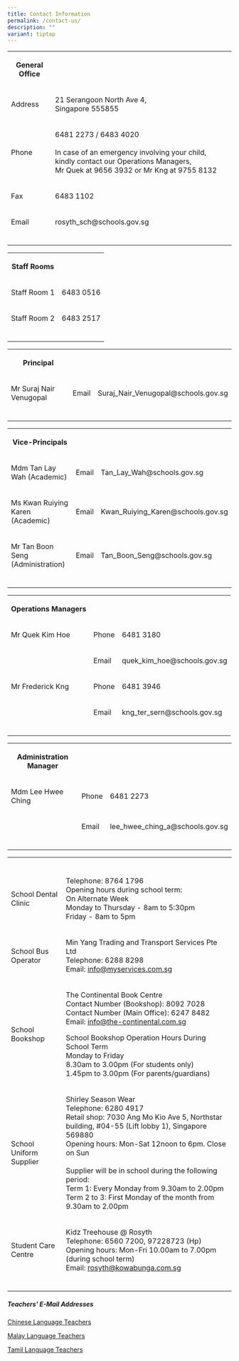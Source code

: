 ```yaml
---
title: Contact Information
permalink: /contact-us/
description: ""
variant: tiptap
---
```

<table style="minWidth: 50px">
<colgroup>
<col>
<col>
</colgroup>
<tbody>
<tr>
<th rowspan="1" colspan="1">
<p>General Office</p>
</th>
<th rowspan="1" colspan="1">
<p></p>
</th>
</tr>
<tr>
<td rowspan="1" colspan="1">
<p>Address</p>
</td>
<td rowspan="1" colspan="1">
<p>21 Serangoon North Ave 4,
<br>Singapore 555855</p>
</td>
</tr>
<tr>
<td rowspan="1" colspan="1">
<p>Phone</p>
</td>
<td rowspan="1" colspan="1">
<p>6481 2273 / 6483 4020
<br>
<br>In case of an emergency involving your child, kindly contact our Operations
Managers,
<br>Mr Quek at 9656 3932 or Mr Kng at 9755 8132</p>
</td>
</tr>
<tr>
<td rowspan="1" colspan="1">
<p>Fax</p>
</td>
<td rowspan="1" colspan="1">
<p>6483 1102</p>
</td>
</tr>
<tr>
<td rowspan="1" colspan="1">
<p>Email</p>
</td>
<td rowspan="1" colspan="1">
<p>rosyth_sch@schools.gov.sg</p>
</td>
</tr>
<tr>
<td rowspan="1" colspan="1">
<p></p>
</td>
<td rowspan="1" colspan="1">
<p></p>
</td>
</tr>
</tbody>
</table>
<table style="minWidth: 50px">
<colgroup>
<col>
<col>
</colgroup>
<tbody>
<tr>
<th rowspan="1" colspan="1">
<p>Staff Rooms</p>
</th>
<th rowspan="1" colspan="1">
<p></p>
</th>
</tr>
<tr>
<td rowspan="1" colspan="1">
<p>Staff Room 1</p>
</td>
<td rowspan="1" colspan="1">
<p>6483 0516</p>
</td>
</tr>
<tr>
<td rowspan="1" colspan="1">
<p>Staff Room 2</p>
</td>
<td rowspan="1" colspan="1">
<p>6483 2517</p>
</td>
</tr>
<tr>
<td rowspan="1" colspan="1">
<p></p>
</td>
<td rowspan="1" colspan="1">
<p></p>
</td>
</tr>
</tbody>
</table>
<table style="minWidth: 75px">
<colgroup>
<col>
<col>
<col>
</colgroup>
<tbody>
<tr>
<th rowspan="1" colspan="1">
<p>Principal</p>
</th>
<th rowspan="1" colspan="1">
<p></p>
</th>
<th rowspan="1" colspan="1">
<p></p>
</th>
</tr>
<tr>
<td rowspan="1" colspan="1">
<p>Mr Suraj Nair Venugopal</p>
</td>
<td rowspan="1" colspan="1">
<p>Email</p>
</td>
<td rowspan="1" colspan="1">
<p>Suraj_Nair_Venugopal@schools.gov.sg</p>
</td>
</tr>
<tr>
<td rowspan="1" colspan="1">
<p></p>
</td>
<td rowspan="1" colspan="1">
<p></p>
</td>
<td rowspan="1" colspan="1">
<p></p>
</td>
</tr>
</tbody>
</table>
<table style="minWidth: 75px">
<colgroup>
<col>
<col>
<col>
</colgroup>
<tbody>
<tr>
<th rowspan="1" colspan="1">
<p>Vice-Principals</p>
</th>
<th rowspan="1" colspan="1">
<p></p>
</th>
<th rowspan="1" colspan="1">
<p></p>
</th>
</tr>
<tr>
<td rowspan="1" colspan="1">
<p>Mdm Tan Lay Wah (Academic)</p>
</td>
<td rowspan="1" colspan="1">
<p>Email</p>
</td>
<td rowspan="1" colspan="1">
<p>Tan_Lay_Wah@schools.gov.sg</p>
</td>
</tr>
<tr>
<td rowspan="1" colspan="1">
<p>Ms Kwan Ruiying Karen (Academic)</p>
</td>
<td rowspan="1" colspan="1">
<p>Email</p>
</td>
<td rowspan="1" colspan="1">
<p>Kwan_Ruiying_Karen@schools.gov.sg</p>
</td>
</tr>
<tr>
<td rowspan="1" colspan="1">
<p>Mr Tan Boon Seng (Administration)</p>
</td>
<td rowspan="1" colspan="1">
<p>Email</p>
</td>
<td rowspan="1" colspan="1">
<p>Tan_Boon_Seng@schools.gov.sg</p>
</td>
</tr>
<tr>
<td rowspan="1" colspan="1">
<p></p>
</td>
<td rowspan="1" colspan="1">
<p></p>
</td>
<td rowspan="1" colspan="1">
<p></p>
</td>
</tr>
</tbody>
</table>
<table style="minWidth: 75px">
<colgroup>
<col>
<col>
<col>
</colgroup>
<tbody>
<tr>
<th rowspan="1" colspan="1">
<p>Operations Managers</p>
</th>
<th rowspan="1" colspan="1">
<p></p>
</th>
<th rowspan="1" colspan="1">
<p></p>
</th>
</tr>
<tr>
<td rowspan="1" colspan="1">
<p>Mr Quek Kim Hoe</p>
</td>
<td rowspan="1" colspan="1">
<p>Phone</p>
</td>
<td rowspan="1" colspan="1">
<p>6481 3180</p>
</td>
</tr>
<tr>
<td rowspan="1" colspan="1">
<p></p>
</td>
<td rowspan="1" colspan="1">
<p>Email</p>
</td>
<td rowspan="1" colspan="1">
<p>quek_kim_hoe@schools.gov.sg</p>
</td>
</tr>
<tr>
<td rowspan="1" colspan="1">
<p>Mr Frederick Kng</p>
</td>
<td rowspan="1" colspan="1">
<p>Phone</p>
</td>
<td rowspan="1" colspan="1">
<p>6481 3946</p>
</td>
</tr>
<tr>
<td rowspan="1" colspan="1">
<p></p>
</td>
<td rowspan="1" colspan="1">
<p>Email</p>
</td>
<td rowspan="1" colspan="1">
<p>kng_ter_sern@schools.gov.sg</p>
</td>
</tr>
<tr>
<td rowspan="1" colspan="1">
<p></p>
</td>
<td rowspan="1" colspan="1">
<p></p>
</td>
<td rowspan="1" colspan="1">
<p></p>
</td>
</tr>
</tbody>
</table>
<table style="minWidth: 75px">
<colgroup>
<col>
<col>
<col>
</colgroup>
<tbody>
<tr>
<th rowspan="1" colspan="1">
<p>Administration Manager</p>
</th>
<th rowspan="1" colspan="1">
<p></p>
</th>
<th rowspan="1" colspan="1">
<p></p>
</th>
</tr>
<tr>
<td rowspan="1" colspan="1">
<p>Mdm Lee Hwee Ching</p>
</td>
<td rowspan="1" colspan="1">
<p>Phone</p>
</td>
<td rowspan="1" colspan="1">
<p>6481 2273</p>
</td>
</tr>
<tr>
<td rowspan="1" colspan="1">
<p></p>
</td>
<td rowspan="1" colspan="1">
<p>Email</p>
</td>
<td rowspan="1" colspan="1">
<p>lee_hwee_ching_a@schools.gov.sg</p>
</td>
</tr>
<tr>
<td rowspan="1" colspan="1">
<p></p>
</td>
<td rowspan="1" colspan="1">
<p></p>
</td>
<td rowspan="1" colspan="1">
<p></p>
</td>
</tr>
</tbody>
</table>
<table style="minWidth: 50px">
<colgroup>
<col>
<col>
</colgroup>
<tbody>
<tr>
<th rowspan="1" colspan="1">
<p></p>
</th>
<th rowspan="1" colspan="1">
<p></p>
</th>
</tr>
<tr>
<td rowspan="1" colspan="1">
<p>School Dental Clinic</p>
</td>
<td rowspan="1" colspan="1">
<p>Telephone: 8764 1796
<br>Opening hours during school term:
<br>On Alternate Week
<br>Monday to Thursday - 8am to 5:30pm
<br>Friday - 8am to 5pm
<br>
</p>
</td>
</tr>
<tr>
<td rowspan="1" colspan="1">
<p>School Bus Operator</p>
</td>
<td rowspan="1" colspan="1">
<p>Min Yang Trading and Transport Services Pte Ltd
<br>Telephone: 6288 8298
<br>Email: <a href="info@myservices.com.sg" rel="noopener noreferrer nofollow" target="_blank">info@myservices.com.sg</a>
</p>
</td>
</tr>
<tr>
<td rowspan="1" colspan="1">
<p>School Bookshop</p>
</td>
<td rowspan="1" colspan="1">
<p>The Continental Book Centre
<br>Contact Number (Bookshop): 8092 7028
<br>Contact Number (Main Office): 6247 8482
<br>Email: <a href="mailto:info@the-continental.com.sg" rel="noopener noreferrer nofollow" target="_blank">info@the-continental.com.sg</a>
</p>
<p></p>
<p>School Bookshop Operation Hours During School Term
<br>Monday to Friday
<br>8.30am to 3.00pm (For students only)
<br>1.45pm to 3.00pm (For parents/guardians)</p>
</td>
</tr>
<tr>
<td rowspan="1" colspan="1">
<p>School Uniform Supplier</p>
</td>
<td rowspan="1" colspan="1">
<p>Shirley Season Wear
<br>Telephone: 6280 4917
<br>Retail shop: 7030 Ang Mo Kio Ave 5, Northstar building, #04-55 (Lift lobby
1), Singapore 569880
<br>Opening hours: Mon-Sat 12noon to 6pm. Close on Sun
<br>
<br>Supplier will be in school during the following period:
<br>Term 1: Every Monday from 9.30am to 2.00pm
<br>Term 2 to 3: First Monday of the month from 9.30am to 2.00pm</p>
</td>
</tr>
<tr>
<td rowspan="1" colspan="1">
<p>Student Care Centre</p>
</td>
<td rowspan="1" colspan="1">
<p>Kidz Treehouse @ Rosyth
<br>Telephone: 6560 7200, 97228723 (Hp)
<br>Opening hours: Mon-Fri 10.00am to 7.00pm (during school term)
<br>Email: <a href="rosyth@kowabunga.com.sg" rel="noopener noreferrer nofollow" target="_blank">rosyth@kowabunga.com.sg</a>
</p>
</td>
</tr>
<tr>
<td rowspan="1" colspan="1">
<p></p>
</td>
<td rowspan="1" colspan="1">
<p></p>
</td>
</tr>
</tbody>
</table>
<h5>Teachers' E-Mail Addresses</h5>
<p><a href="/files/MTL%20Contact/Email_CL_Unit_2024.pdf" rel="noopener noreferrer nofollow" target="_blank">Chinese Language Teachers</a>
</p>
<p><a href="/files/MTL%20Contact/Email_ML_Unit_2024.pdf" rel="noopener noreferrer nofollow" target="_blank">Malay Language Teachers</a>
</p>
<p><a href="/files/MTL%20Contact/Email_TL_Unit_2024.pdf" rel="noopener noreferrer nofollow" target="_blank">Tamil Language Teachers</a>
</p>